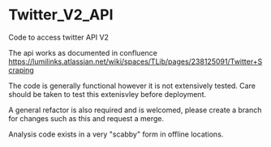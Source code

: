 # Twitter_V2_API
Code to access twitter API V2

The api works as documented in confluence 
https://lumilinks.atlassian.net/wiki/spaces/TLib/pages/238125091/Twitter+Scraping


The code is generally functional however it is not extensively tested. Care should be taken to test this extenisvley before deployment. 

A general refactor is also required and is welcomed, please create a branch for changes such as this and request a merge. 

Analysis code exists in a very "scabby" form in offline locations.
